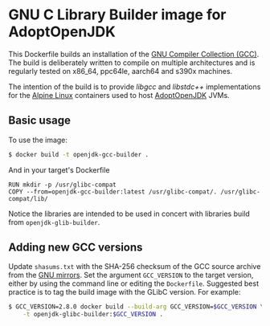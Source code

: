 # GNU C Library Builder image for AdoptOpenJDK

This Dockerfile builds an installation of the
[GNU Compiler Collection (GCC)](https://gcc.gnu.org/).   The build is
deliberately written to compile on
multiple architectures and is regularly tested on x86_64, ppc64le, aarch64 and
s390x machines.

The intention of the build is to provide _libgcc_ and _libstdc++_
implementations for the [Alpine Linux](https://alpinelinux.org/) containers
used to host [AdoptOpenJDK](https://adoptopenjdk.net/) JVMs.

## Basic usage

To use the image:

```sh
$ docker build -t openjdk-gcc-builder .
```

And in your target's Dockerfile

```
RUN mkdir -p /usr/glibc-compat
COPY --from=openjdk-gcc-builder:latest /usr/glibc-compat/. /usr/glibc-compat/lib/
```

Notice the libraries are intended to be used in concert with libraries
build from `openjdk-glib-builder`.

<!--- TODO: GO back and put in a real link to openjdk-glib-builder when it
        finds a home -->

## Adding new GCC versions

Update `shasums.txt` with the SHA-256 checksum of the GCC source archive from
the [GNU mirrors](https://www.gnu.org/prep/ftp.en.html).  Set the argument
`GCC_VERSION` to the target version, either by using the command line or
editing the `Dockerfile`.  Suggested best practice is to tag the build image
with the GLibC version.  For example:

```sh
$ GCC_VERSION=2.8.0 docker build --build-arg GCC_VERSION=$GCC_VERSION \
    -t openjdk-glibc-builder:$GCC_VERSION .
```
